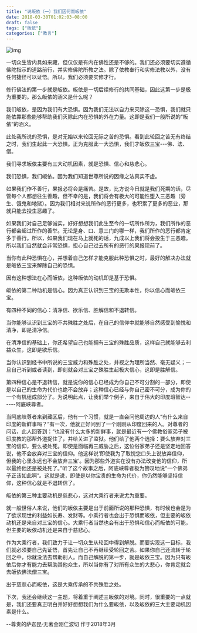 ```yaml
---
title: "说皈依（一）我们因何而皈依"
date: 2018-03-30T01:02:03-08:00
draft: false
tags: ["皈依"]
categories: ["教言"]
---
```




![img](https://mmbiz.qpic.cn/mmbiz_jpg/jZ6aUbzt6ITLibZGogZ5nhnzibL514TxH5ibjcia1JIstWbK9BdicP2ccNOfmBaHKFYWJSsKz4n5GjdVnvYE1JFJFaQ/640?wx_fmt=jpeg&wxfrom=5&wx_lazy=1&wx_co=1)

   一切众生皆内具如来藏，但仅仅是有内在佛性还是不够的。我们还必须要切实遵循佛陀指示的道路前行，并实修佛陀所教之法。除了依教奉行和实修法教以外，没有任何捷径可以证悟。所以，我们必须要实修才行。

  修行佛法的第一步就是皈依。皈依是一切后续修行的共同基础，因此这第一步是极为重要的。那么皈依的涵义是什么呢？

  我们皈依，是因为我们有大恐惧。因为我们无法以自力来灭除这一恐惧，我们就只能依靠那些能够帮助我们灭除此内在恐惧的外在力量。这即是我们一般所说的“皈依”的涵义。

  此处我所说的恐惧，是对无始以来轮回无际之苦的恐惧。看到此轮回之苦无有终结之时，我们生起此一大恐惧。正为克服此一大恐惧，我们才皈依三宝---佛、法、僧。

  我们寻求皈依主要有三大动机因素，就是恐惧、信心和慈悲心。

  我们恐惧，我们皈依。因为我们知道世尊所说的因缘之法真实不虚。

  如果我们作不善行，果报必将会是痛苦。是故，比方说今日就是我们死期的话，尽管每个人都想往生善趣，但不幸的是，我们将会有极大的可能性堕入三恶趣（旁生、饿鬼和地狱）。因为我们相对来说所作的恶行更多，也积累了更多的恶业，那就只能去投生恶趣了。

  如果我们对自己足够诚实，好好想想我们此生至今的一切所作所为，我们所作的恶行都会超过所作的善举。无论是身、口、意三门的哪一样，我们所作的恶行都肯定多于善行。所以，如果我们现在马上就死的话，九成以上我们将会投生于三恶趣。所以我们自然就会非常恐惧，担心自己过去所有的恶行的果报现前了。

  当你有此种恐惧在心，并想着自己怎样才能克服此种恐惧之时，最好的解决办法就是皈依三宝来解除自己的恐惧。

  因有这种想法在心而皈依，这种皈依的动机即是基于恐惧。

  皈依的第二种动机是信心。因为真正认识到三宝的无欺本性，你以信心而皈依三宝。

  有四种不同的信心：清净信、欲乐信、胜解信和不退转信。

  当你能够认识到三宝的不共殊胜之处后，在自己的信仰中就能够自然感受到愉悦和清净，即是清净信。

  在清净信的基础上，你还希望自己也能拥有三宝的殊胜品质，这样自己就能够去利益众生，这即是欲乐信。

  当你认识到经书中所说的三宝威力和殊胜之处，并视之为理所当然、毫无疑义；一旦自己听到或者读到，即刻就会对三宝之殊胜生起极大信心，这即是胜解信。

  第四种信心是不退转信，就是说你的信心已经成为你自己不可分割的一部分，即使是以自己的生命为代价也绝不会放弃；这种信心已经与你自己密不可分，成为你的一个有机组成部分了。为说明此点，让我们举个例子，来自于伟大的印度班智达------阿底峡尊者。

  当阿底峡尊者来到藏区后，他有一个习惯，就是一直会问他周边的人“有什么来自印度的新鲜事吗？”有一次，他就正好问到了一个刚刚从印度回来的人。对尊者的问话，此人回答到：“也没有什么太多的新鲜事，就是最近有一个佛教俗家弟子被印度教的那帮外道捉住了，并给关进了监狱。他们给了他两个选择：要么放弃对三宝的信仰，要么被处死。即使是面临再三威胁之后，这位俗家弟子还是坚定地回答说，他不会放弃对三宝的信仰。他这样说‘即使我为了取悦您口头上说放弃信仰，但我的心里永远也不会放弃三宝’。因为那些外道实在没有办法改变他的信仰，所以最终他还是被处死了。”听了这个故事之后，阿底峡尊者极为赞叹地说“一个佛弟子正该如此啊”。这就是说，即使是以你宝贵的生命为代价，你仍然能够坚持信仰，这种信心就是不退转信了。

  皈依的第三种主要动机是慈悲心，这对大乘行者来说尤为重要。

  就一般世俗人来说，他们的皈依主要是出于前面所说的那种恐惧，有时候也会是为了欲求现世的利益如长寿、发财等。小乘行者也会出于恐惧而皈依，但主要的皈依动机还是来自对三宝的信心。大乘行者当然也会有出于恐惧和信心而皈依的可能，但主要的皈依动机还是来自于慈悲心。

  作为大乘行者，我们致力于让一切众生从轮回中得到解脱。而要实现这一目标，我们就必须要自己先证悟，首先让自己不再继续受轮回之苦。如果你自己还流转于轮回之中，你就没法去帮助别人。而自己解脱的第一步，就是皈依三宝。因为只有皈依后你才有能力去帮助其他众生，所以当你有了对所有众生的大悲心，你肯定就会去皈依佛法僧三宝。

  出于慈悲心而皈依，这是大乘传承的不共殊胜之处。

  下次，我还会继续这一主题，将着重于阐述三皈依的对境。同时，很重要的一点就是，我们还要真正明白并好好想想我们为什么要皈依，以及皈依的三大主要动机因素是什么。

--尊贵的萨迦昆·无著金刚仁波切 作于2018年3月

